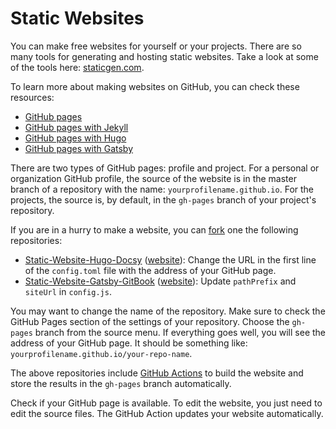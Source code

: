 # Static Websites

You can make free websites for yourself or your projects. There are so many tools for generating and hosting static websites. Take a look at some of the tools here: [staticgen.com](https://www.staticgen.com/).

To learn more about making websites on GitHub, you can check these resources:

*   [GitHub pages](https://pages.github.com/)
*   [GitHub pages with Jekyll](https://jekyllrb.com/docs/github-pages/)
*   [GitHub pages with Hugo](https://gohugo.io/hosting-and-deployment/hosting-on-github/)
*   [GitHub pages with Gatsby](https://www.gatsbyjs.org/docs/how-gatsby-works-with-github-pages/)

There are two types of GitHub pages: profile and project. For a personal or organization GitHub profile, the source of the website is in the master branch of a repository with the name: `yourprofilename.github.io`. For the projects, the source is, by default, in the `gh-pages` branch of your project's repository.

If you are in a hurry to make a website, you can [fork](https://help.github.com/en/github/getting-started-with-github/fork-a-repo) one the following repositories:

*   [Static-Website-Hugo-Docsy](https://github.com/eLearningHub/Static-Website-Hugo-Docsy) ([website](https://elearninghub.github.io/Static-Website-Hugo-Docsy/)): Change the URL in the first line of the `config.toml` file with the address of your GitHub page.
* [Static-Website-Gatsby-GitBook](https://github.com/eLearningHub/Static-Website-Gatsby-GitBook) ([website](https://elearninghub.github.io/Static-Website-Gatsby-GitBook/)): Update `pathPrefix` and `siteUrl` in `config.js`.

You may want to change the name of the repository. Make sure to check the GitHub Pages section of the settings of your repository. Choose the `gh-pages` branch from the source menu. If everything goes well, you will see the address of your GitHub page. It should be something like: `yourprofilename.github.io/your-repo-name`.

The above repositories include [GitHub Actions](https://github.com/features/actions) to build the website and store the results in the `gh-pages` branch automatically.

Check if your GitHub page is available. To edit the website, you just need to edit the source files. The GitHub Action updates your website automatically.
